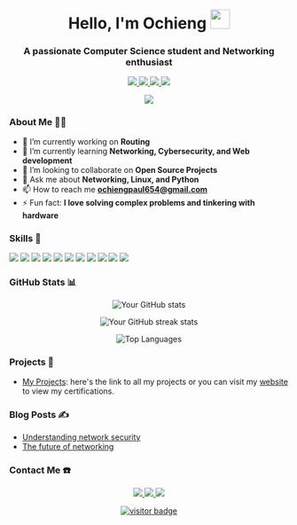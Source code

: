 
<!---
Ochieng-001/Ochieng-001 is a ✨ special ✨ repository because its `README.md` (this file) appears on your GitHub profile.
You can click the Preview link to take a look at your changes.
--->
<!-- Header -->
<h1 align="center">Hello, I'm Ochieng <img src="https://media.giphy.com/media/hvRJCLFzcasrR4ia7z/giphy.gif" width="35"></h1>
<h3 align="center">A passionate Computer Science student and Networking enthusiast</h3>

<!-- Social Links -->
<p align="center">
  <a href="https://www.linkedin.com/in/ochieng-paul-924a94315?utm_source=share&utm_campaign=share_via&utm_content=profile&utm_medium=android_app" target="_blank">
    <img src="https://img.shields.io/badge/-LinkedIn-0077B5?style=flat-square&logo=Linkedin&logoColor=white"/>
  </a>
  <a href="mailto: ochiengpaul654@gmail.com">
    <img src="https://img.shields.io/badge/-Email-D14836?style=flat-square&logo=Gmail&logoColor=white"/>
  </a>
  <a href="https://twitter.com/Ochieng_001" target="_blank">
    <img src="https://img.shields.io/badge/-Twitter-1DA1F2?style=flat-square&logo=Twitter&logoColor=white"/>
  </a>
  <a href="https://github.com/Ochieng-001" target="_blank">
    <img src="https://img.shields.io/badge/-GitHub-333333?style=flat-square&logo=github&logoColor=white"/>
  </a>
</p>

<!-- Dynamic Content -->
<p align="center">
  <img src="https://readme-typing-svg.herokuapp.com/?lines=Networking+Enthusiast;Full+Stack+Developer;Open+Source+Contributor&center=true&width=500&height=50">
</p>

<!-- About Me -->
### About Me 🧑‍💻
- 🔭 I’m currently working on **Routing**
- 🌱 I’m currently learning **Networking, Cybersecurity, and Web development**
- 👯 I’m looking to collaborate on **Open Source Projects**
- 💬 Ask me about **Networking, Linux, and Python**
- 📫 How to reach me **ochiengpaul654@gmail.com**
- ⚡ Fun fact: **I love solving complex problems and tinkering with hardware**

<!-- Skills -->
### Skills 🚀
<p align="left">
  <img src="https://img.shields.io/badge/-Python-3776AB?style=flat-square&logo=Python&logoColor=white"/>
  <img src="https://img.shields.io/badge/-JavaScript-F7DF1E?style=flat-square&logo=JavaScript&logoColor=black"/>
  <img src="https://img.shields.io/badge/-HTML5-E34F26?style=flat-square&logo=HTML5&logoColor=white"/>
  <img src="https://img.shields.io/badge/-CSS3-1572B6?style=flat-square&logo=CSS3&logoColor=white"/>
  <img src="https://img.shields.io/badge/-Bootstrap-563D7C?style=flat-square&logo=Bootstrap&logoColor=white"/>
  <img src="https://img.shields.io/badge/-Linux-FCC624?style=flat-square&logo=Linux&logoColor=black"/>
  <img src="https://img.shields.io/badge/-Networking-0078D4?style=flat-square&logo=Cisco&logoColor=white"/>
  <img src="https://img.shields.io/badge/-Git-F05032?style=flat-square&logo=Git&logoColor=white"/>
  <img src="https://img.shields.io/badge/-Docker-2496ED?style=flat-square&logo=Docker&logoColor=white"/>
  <img src="https://img.shields.io/badge/-MySQL-4479A1?style=flat-square&logo=MySQL&logoColor=white"/>
  <img src="https://img.shields.io/badge/-MongoDB-47A248?style=flat-square&logo=MongoDB&logoColor=white"/>
</p>

<!-- GitHub Stats -->
### GitHub Stats 📊
<p align="center">
  <img src="https://github-readme-stats.vercel.app/api?username=Ochieng-001&show_icons=true&theme=tokyonight" alt="Your GitHub stats" />
</p>
<p align="center">
  <img src="https://github-readme-streak-stats.herokuapp.com/?user=Ochieng-001&theme=tokyonight" alt="Your GitHub streak stats" />
</p>
<p align="center">
  <img src="https://github-readme-stats.vercel.app/api/top-langs/?username=Ochieng-001&layout=compact&theme=tokyonight" alt="Top Languages" />
</p>

<!-- Projects -->
### Projects 🚀
- [My Projects](https://github.com/Ochieng-001): here's the link to all my projects or you can visit my [website](https://ochieng.cloud) to view my certifications.


<!-- Blog Posts -->
### Blog Posts ✍️
- [Understanding network security ](https://ochieng.cloud#blog)
- [The future of networking ](https://ochieng.cloud#blog)

<!-- Contact Me -->
### Contact Me ☎️
<p align="center">
  <a href="https://www.linkedin.com/in/ochieng-paul-924a94315?utm_source=share&utm_campaign=share_via&utm_content=profile&utm_medium=android_app" target="_blank">
    <img src="https://img.shields.io/badge/-LinkedIn-0077B5?style=for-the-badge&logo=Linkedin&logoColor=white"/>
  </a>
  <a href="mailto: ochiengpaul654@gmail.com">
    <img src="https://img.shields.io/badge/-Email-D14836?style=for-the-badge&logo=Gmail&logoColor=white"/>
  </a>
  <a href="https://twitter.com/Ochieng_001" target="_blank">
    <img src="https://img.shields.io/badge/-Twitter-1DA1F2?style=for-the-badge&logo=Twitter&logoColor=white"/>
  </a>
</p>


<!-- Footer -->
<p align="center">
  <a href="https://github.com/ochieng-001" target="_blank">
    <img src="https://komarev.com/ghpvc/?username=ochieng-001&style=flat-square&color=blue" alt="visitor badge"/>
  </a>
</p>
